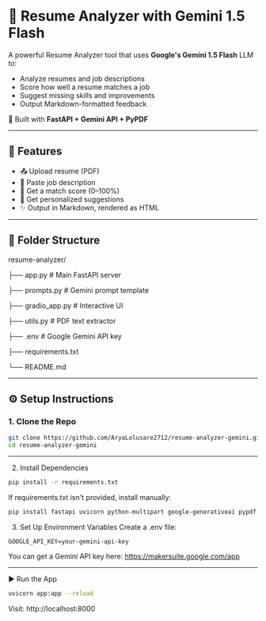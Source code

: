 # 📄 Resume Analyzer with Gemini 1.5 Flash

A powerful Resume Analyzer tool that uses **Google's Gemini 1.5 Flash** LLM to:
- Analyze resumes and job descriptions
- Score how well a resume matches a job
- Suggest missing skills and improvements
- Output Markdown-formatted feedback

🚀 Built with **FastAPI + Gemini API + PyPDF**

---

## 🔧 Features

- 📤 Upload resume (PDF)
- 📝 Paste job description
- 🧠 Get a match score (0–100%)
- 🧩 Get personalized suggestions
- ✨ Output in Markdown, rendered as HTML

---

## 📁 Folder Structure
resume-analyzer/

├── app.py # Main FastAPI server

├── prompts.py # Gemini prompt template

├── gradio_app.py # Interactive UI

├── utils.py # PDF text extractor

├── .env # Google Gemini API key

├── requirements.txt

└── README.md

---


## ⚙️ Setup Instructions

### 1. Clone the Repo

```bash
git clone https://github.com/AryaLolusare2712/resume-analyzer-gemini.git
cd resume-analyzer-gemini
```

---

2. Install Dependencies
```bash
pip install -r requirements.txt
```
If requirements.txt isn't provided, install manually:

```bash
pip install fastapi uvicorn python-multipart google-generativeai pypdf markdown python-dotenv
```

3. Set Up Environment Variables
Create a .env file:

```env
GOOGLE_API_KEY=your-gemini-api-key
```
You can get a Gemini API key here: https://makersuite.google.com/app

---

▶️ Run the App
```bash
uvicorn app:app --reload
```
Visit: http://localhost:8000

